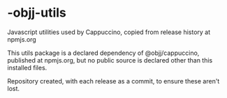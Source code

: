 # -objj-utils
Javascript utilities used by Cappuccino, copied from release history at npmjs.org

This utils package is a declared dependency of @objj/cappuccino, published at npmjs.org, but no public source is declared other than this installed files.

Repository created, with each release as a commit, to ensure these aren't lost.
